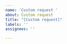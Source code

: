 ```yaml
---
name: 'Custom request '
about: Custom request
title: "[Custom request]"
labels: ''
assignees: ''

---
```



